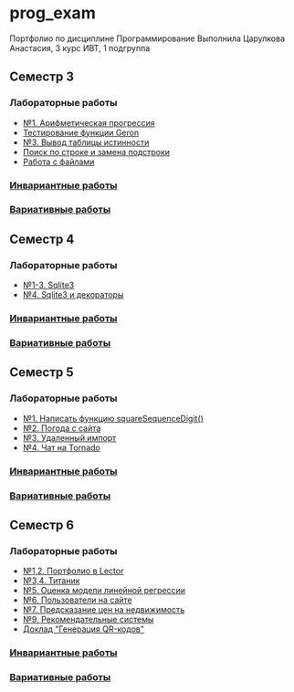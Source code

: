 # prog_exam
 Портфолио по дисциплине Программирование
 Выполнила Царулкова Анастасия, 3 курс ИВТ, 1 подгруппа


## Семестр 3
### Лабораторные работы
+ [№1. Арифметическая прогрессия](https://github.com/MeiJohnson/prog_exam/blob/main/%D0%9F%D0%A0%D0%9E%D0%93-3/%D0%9B%D0%A0/%D0%9B%D0%A01.py)
+ [Тестирование функции Geron](https://github.com/MeiJohnson/prog_exam/blob/main/%D0%9F%D0%A0%D0%9E%D0%93-3/%D0%9B%D0%A0/geronLab.py)
+ [№3. Вывод таблицы истинности](https://github.com/MeiJohnson/prog_exam/blob/main/%D0%9F%D0%A0%D0%9E%D0%93-3/%D0%9B%D0%A0/%D0%9B%D0%A03.py)
+ [Поиск по строке и замена подстроки](https://github.com/MeiJohnson/prog_exam/blob/main/%D0%9F%D0%A0%D0%9E%D0%93-3/%D0%9B%D0%A0/lab10.py)
+ [Работа с файлами](https://github.com/MeiJohnson/prog_exam/tree/main/%D0%9F%D0%A0%D0%9E%D0%93-3/%D0%9B%D0%A0/lab11)


### [Инвариантные работы](https://github.com/MeiJohnson/prog_exam/tree/main/%D0%9F%D0%A0%D0%9E%D0%93-3/%D0%98%D0%A1%D0%A0)
### [Вариативные работы](https://github.com/MeiJohnson/prog_exam/tree/main/%D0%9F%D0%A0%D0%9E%D0%93-3/%D0%92%D0%A1%D0%A0)

## Семестр 4
### Лабораторные работы
+ [№1-3. Sqlite3](https://github.com/MeiJohnson/prog_exam/tree/main/%D0%9F%D0%A0%D0%9E%D0%93-4/%D0%9B%D0%A01-3)
+ [№4. Sqlite3 и декораторы](https://github.com/MeiJohnson/prog_exam/tree/main/%D0%9F%D0%A0%D0%9E%D0%93-4/%D0%9B%D0%A04)


### [Инвариантные работы](https://github.com/MeiJohnson/prog_exam/tree/main/%D0%9F%D0%A0%D0%9E%D0%93-4/%D0%98%D0%A1%D0%A0)
### [Вариативные работы](https://github.com/MeiJohnson/prog_exam/tree/main/%D0%9F%D0%A0%D0%9E%D0%93-4/%D0%92%D0%A1%D0%A0)


## Семестр 5
### Лабораторные работы
+ [№1. Написать функцию squareSequenceDigit()](https://github.com/MeiJohnson/prog_exam/tree/main/%D0%9F%D0%A0%D0%9E%D0%93-5/sem5-task1-MeiJohnson-master)
+ [№2. Погода с сайта](https://github.com/MeiJohnson/prog_exam/tree/main/%D0%9F%D0%A0%D0%9E%D0%93-4/%D0%9B%D0%A04)
+ [№3. Удаленный импорт](https://github.com/MeiJohnson/prog_exam/tree/main/%D0%9F%D0%A0%D0%9E%D0%93-5/sem5-task3-MeiJohnson-master)
+ [№4. Чат на Tornado](https://github.com/MeiJohnson/prog_exam/tree/main/%D0%9F%D0%A0%D0%9E%D0%93-5/sem5-task4-MeiJohnson-main)


### [Инвариантные работы](https://github.com/MeiJohnson/prog_exam/tree/main/%D0%9F%D0%A0%D0%9E%D0%93-5/%D0%98%D0%A1%D0%A0)
### [Вариативные работы](https://github.com/MeiJohnson/prog_exam/tree/main/%D0%9F%D0%A0%D0%9E%D0%93-5/%D0%92%D0%A1%D0%A0)

## Семестр 6
### Лабораторные работы
+ [№1,2. Портфолио в Lector](https://meijohnson.github.io/mylektorportfolio/)
+ [№3,4. Титаник](https://github.com/MeiJohnson/prog_exam/blob/main/%D0%9F%D0%A0%D0%9E%D0%93-6/sem6-t1-lr1/main2.py)
+ [№5. Оценка модели линейной регрессии](https://colab.research.google.com/drive/1gQJlQc7mPjB5Z1qVSaLS-UC8Tls2MSd7?usp=sharing)
+ [№6. Пользователи на сайте](https://colab.research.google.com/drive/1R5chaUjWK_p23mF4qAyVQSGuTlwv9pCF?usp=sharing)
+ [№7. Предсказание цен на недвижимость](https://colab.research.google.com/drive/1LeMs4eWgm0c3rKhl6XSzZcuNRg0b5h3-?usp=sharing)
+ [№9. Рекомендательные системы](https://colab.research.google.com/drive/1BciuIt_20HpskA1ZU_nqM1-ZQfpVgjlX?usp=sharing)
+ [Доклад "Генерация QR-кодов"](https://github.com/MeiJohnson/prog_exam/tree/main/%D0%9F%D0%A0%D0%9E%D0%93-6/doklad%20qrcode)


### [Инвариантные работы](https://github.com/MeiJohnson/prog_exam/tree/main/%D0%9F%D0%A0%D0%9E%D0%93-6/%D0%98%D0%A1%D0%A0)
### [Вариативные работы](https://github.com/MeiJohnson/prog_exam/tree/main/%D0%9F%D0%A0%D0%9E%D0%93-6/%D0%92%D0%A1%D0%A0)
